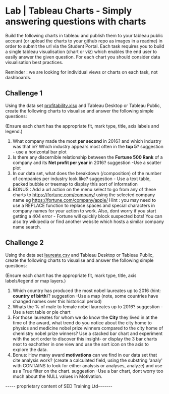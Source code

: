 
# Lab | Tableau Charts - Simply answering questions with charts

Build the following charts in tableau and publish them to your tableau public account (or upload the charts to your github repo as images in a readme) in order to submit the url via the Student Portal. Each task requires you to build a single tableau visualisation (chart or viz) which enables the end user to easily answer the given question. For each chart you should consider data visualisation best practices. 

Reminder : we are looking for individual views or charts on each task, not dashboards. 

## Challenge 1 

Using the data set [profitability.xlsx](profitability.xlsx) 
and Tableau Desktop or Tableau Public, create the following charts to visualise and answer the following simple questions: 

(Ensure each chart has the appropriate fit, mark type, title, axis labels and legend.) 

1) What company made the most **per second** in 2016? and which industry was that in? Which industry appears most often in the **top 5**? suggestion - use a horizontal bar plot
2) Is there any discernible relationship between the **Fortune 500 Rank** of a company and its **Net profit per year** in 2016? suggestion -Use a scatter plot
3) In our data set, what does the breakdown (/composition) of the number of companies per industry look like? suggestion - Use a text table, packed bubble or treemap to display this sort of information
4) BONUS : Add a url action on the menu select to go from any of these charts to https://fortune.com/company/<Company> using the selected company name eg https://fortune.com/company/apple/ Hint : you may need to use a REPLACE function to replace spaces and special characters in company names for your action to work. Also, dont worry if you start getting a 404 error - Fortune will quickly block suspected bots! You can also try wikipedia or find another website which hosts a similar company name search. 

## Challenge 2 

Using the data set [laureate.csv](laureate.csv) 
and Tableau Desktop or Tableau Public, create the following charts to visualise and answer the following simple questions: 

(Ensure each chart has the appropriate fit, mark type, title, axis labels/legend or map layers.) 

1) Which country has produced the most nobel laureates up to 2016 (hint: **country of birth**)? suggestion -Use a map (note, some countries have changed names over this historical period)
2) Whats the % of male to female nobel laureates up to 2016? suggestion -Use a text table or pie chart
3) For those laureates for whom we do know the **City** they lived in at the time of the award, what trend do you notice about the city home to physics and medicine nobel prize winners compared to the city home of chemistry nobel prize winners? Use a stacked bar chart and experiment with the sort order to discover this insight- or display the 3 bar charts next to eachother in one view and use the sort icon on the axis to explore the data.
4) Bonus: How many award **motivations** can we find in our data set that cite analysis work? (create a calculated field, using the substring 'analy' with CONTAINS to look for either analysis or analyses, analyze) and use as a True filter on the chart. suggestion -Use a bar chart, dont worry too much about the NULL values in Motivation. 


----- proprietary content of SED Training Ltd-------
